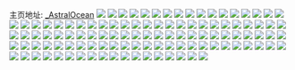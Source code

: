 主页地址: [_AstralOcean](https://weibo.com/u/5383298262) 
![](https://wx4.sinaimg.cn/mw2000/005SjLNkly1h8al7iewtbj32ps1j0e81.jpg) 
![](https://wx4.sinaimg.cn/mw2000/005SjLNkly1h8al7r8rb8j31sc2dshdv.jpg) 
![](https://wx4.sinaimg.cn/mw2000/005SjLNkly1h7ggi7389uj30wi17cjwl.jpg) 
![](https://wx4.sinaimg.cn/mw2000/005SjLNkly1h7gghw82ibj30wi1yc7kf.jpg) 
![](https://wx4.sinaimg.cn/mw2000/005SjLNkly1h7gglvwm8fj30tz0tzwo8.jpg) 
![](https://wx4.sinaimg.cn/mw2000/005SjLNkly1h7ggkswnqwj30w60ic76g.jpg) 
![](https://wx4.sinaimg.cn/mw2000/005SjLNkly1h73wcodbyyj30u0140ad6.jpg) 
![](https://wx4.sinaimg.cn/mw2000/005SjLNkly1h73wcowblfj30u014041r.jpg) 
![](https://wx4.sinaimg.cn/mw2000/005SjLNkly1h73wcnuidkj30u01407cn.jpg) 
![](https://wx4.sinaimg.cn/mw2000/005SjLNkly1h73wcp9vm9j30u0140qbl.jpg) 
![](https://wx4.sinaimg.cn/mw2000/005SjLNkly1h6z7pode0sj32dr367458.jpg) 
![](https://wx4.sinaimg.cn/mw2000/005SjLNkly1h6z7r3zph3j30qo0qot9y.jpg) 
![](https://wx4.sinaimg.cn/mw2000/005SjLNkly1h6q7upqxgtj30u0140dhy.jpg) 
![](https://wx4.sinaimg.cn/mw2000/005SjLNkly1h6q7uq6nmjj30u0140jyp.jpg) 
![](https://wx4.sinaimg.cn/mw2000/005SjLNkly1h6q7urxwavj30rs0kuagf.jpg) 
![](https://wx4.sinaimg.cn/mw2000/005SjLNkly1h6q7uqk0rdj30u00u0n7k.jpg) 
![](https://wx4.sinaimg.cn/mw2000/005SjLNkly1h6q7uoki9kj30u00u0jut.jpg) 
![](https://wx4.sinaimg.cn/mw2000/005SjLNkly1h6q7uqy6tkj30u00u0n4m.jpg) 
![](https://wx4.sinaimg.cn/mw2000/005SjLNkly1h6q7urdttaj30u00u07cu.jpg) 
![](https://wx4.sinaimg.cn/mw2000/005SjLNkly1h6ftjqrm1dj32c03404d0.jpg) 
![](https://wx4.sinaimg.cn/mw2000/005SjLNkly1h6ftjluxz9j32c02c04qq.jpg) 
![](https://wx4.sinaimg.cn/mw2000/005SjLNkly1h6ftk09m86j32c02c0k5z.jpg) 
![](https://wx4.sinaimg.cn/mw2000/005SjLNkly1h6ftk2za65j32c02c0tla.jpg) 
![](https://wx4.sinaimg.cn/mw2000/005SjLNkly1h6ftjxnwmaj32c02c0npe.jpg) 
![](https://wx4.sinaimg.cn/mw2000/005SjLNkly1h6ftlmyzrpj30u00u0tmw.jpg) 
![](https://wx4.sinaimg.cn/mw2000/005SjLNkly1h6ftjmh3i6j30wi17c7dp.jpg) 
![](https://wx4.sinaimg.cn/mw2000/005SjLNkly1h6ftjvoppjj33402c0b2a.jpg) 
![](https://wx4.sinaimg.cn/mw2000/005SjLNkly1h6ftk7ffhnj30wi17cn07.jpg) 
![](https://wx4.sinaimg.cn/mw2000/005SjLNkly1h6ftjev7qjj33402c0jv8.jpg) 
![](https://wx4.sinaimg.cn/mw2000/005SjLNkly1h6ftjim0gij32c0340zt9.jpg) 
![](https://wx4.sinaimg.cn/mw2000/005SjLNkly1h6ftk6etbqj32c0340b2b.jpg) 
![](https://wx4.sinaimg.cn/mw2000/005SjLNkly1h6529sbc8fj30tw1h40vk.jpg) 
![](https://wx4.sinaimg.cn/mw2000/005SjLNkly1h6529y98nzj32c02c0e81.jpg) 
![](https://wx4.sinaimg.cn/mw2000/005SjLNkly1h652a0gzl1j32c0340npd.jpg) 
![](https://wx4.sinaimg.cn/mw2000/005SjLNkly1h6529wf7w0j32c02c0gxq.jpg) 
![](https://wx4.sinaimg.cn/mw2000/005SjLNkly1h6529wr9g8j30wi0ktdgu.jpg) 
![](https://wx4.sinaimg.cn/mw2000/005SjLNkly1h652a8buhaj30u00u0ta8.jpg) 
![](https://wx4.sinaimg.cn/mw2000/005SjLNkly1h652a2gyzdj32c0340ank.jpg) 
![](https://wx4.sinaimg.cn/mw2000/005SjLNkly1h652a7vttkj32c0340u0y.jpg) 
![](https://wx4.sinaimg.cn/mw2000/005SjLNkly1h5x7m1vam3j32c0340kjn.jpg) 
![](https://wx4.sinaimg.cn/mw2000/005SjLNkly1h5x7lyaai4j33402c0u0x.jpg) 
![](https://wx4.sinaimg.cn/mw2000/005SjLNkly1h5x7lt80pzj32c02c0kjl.jpg) 
![](https://wx4.sinaimg.cn/mw2000/005SjLNkly1h4zn8qmz14j329r30z1l0.jpg) 
![](https://wx4.sinaimg.cn/mw2000/005SjLNkly1h4zn8t6km9j321z2qlqv5.jpg) 
![](https://wx4.sinaimg.cn/mw2000/005SjLNkly1h420gpgyenj30u00u0qal.jpg) 
![](https://wx4.sinaimg.cn/mw2000/005SjLNkly1h42101r3k9j31400u0agd.jpg) 
![](https://wx4.sinaimg.cn/mw2000/005SjLNkly1h4216268cxj30u00u0jw4.jpg) 
![](https://wx4.sinaimg.cn/mw2000/005SjLNkly1h420gq1cqzj30u00u0wk4.jpg) 
![](https://wx4.sinaimg.cn/mw2000/005SjLNkly1h420gnydchj30u00u044v.jpg) 
![](https://wx4.sinaimg.cn/mw2000/005SjLNkly1h3ji0jgpdpj30py33zu0x.jpg) 
![](https://wx4.sinaimg.cn/mw2000/005SjLNkly1h3ji3dc21kj326e2wi4qs.jpg) 
![](https://wx4.sinaimg.cn/mw2000/005SjLNkly1h3ji0itwwgj30uk41ub2a.jpg) 
![](https://wx4.sinaimg.cn/mw2000/005SjLNkly1h3ji0hr076j30jq33y4pp.jpg) 
![](https://wx4.sinaimg.cn/mw2000/005SjLNkly1h3jiab53rtj30u013cjvs.jpg) 
![](https://wx4.sinaimg.cn/mw2000/005SjLNkly1h2qwodw5w2j31o02801ky.jpg) 
![](https://wx4.sinaimg.cn/mw2000/005SjLNkly1h2qwoemtltj31o0280x6p.jpg) 
![](https://wx4.sinaimg.cn/mw2000/005SjLNkly1h2jtkl3fpzj32752xjnpe.jpg) 
![](https://wx4.sinaimg.cn/mw2000/005SjLNkly1h2jtm0iybxj32c02c01ky.jpg) 
![](https://wx4.sinaimg.cn/mw2000/005SjLNkly1h25wl7uoitj31hc0u018k.jpg) 
![](https://wx4.sinaimg.cn/mw2000/005SjLNkly1h07d1w44ftj31o02807wi.jpg) 
![](https://wx4.sinaimg.cn/mw2000/005SjLNkly1h07d1y5w8tj31o0280b2a.jpg) 
![](https://wx4.sinaimg.cn/mw2000/005SjLNkly1h07d20fw9mj31o0280b2a.jpg) 
![](https://wx4.sinaimg.cn/mw2000/005SjLNkly1gzka6hxf2uj32yo1o0x6r.jpg) 
![](https://wx4.sinaimg.cn/mw2000/005SjLNkly1gzka69svn9j32801o01ky.jpg) 
![](https://wx4.sinaimg.cn/mw2000/005SjLNkly1gzka6iuratj32471o0qv5.jpg) 
![](https://wx4.sinaimg.cn/mw2000/005SjLNkly1gzka6g5fp7j32bx33yu0y.jpg) 
![](https://wx4.sinaimg.cn/mw2000/005SjLNkly1gzka6cc2mqj33402ih4qq.jpg) 
![](https://wx4.sinaimg.cn/mw2000/005SjLNkly1gzka6jy7cfj30sg16o7ol.jpg) 
![](https://wx4.sinaimg.cn/mw2000/005SjLNkly1gzka6d2zudj31o0280tyx.jpg) 
![](https://wx4.sinaimg.cn/mw2000/005SjLNkly1gzka7ugn79j31yr22ye81.jpg) 
![](https://wx4.sinaimg.cn/mw2000/005SjLNkly1gzka7w5045j32dc1c0hdt.jpg) 
![](https://wx4.sinaimg.cn/mw2000/005SjLNkly1gyxbm0lpooj30u013zth3.jpg) 
![](https://wx4.sinaimg.cn/mw2000/005SjLNkly1gyi3x9u2hzj325s1mcu0x.jpg) 
![](https://wx4.sinaimg.cn/mw2000/005SjLNkly1gyi3xcujapj31o01o0npd.jpg) 
![](https://wx4.sinaimg.cn/mw2000/005SjLNkly1gyi3xbq14ej325s1mcqv5.jpg) 
![](https://wx4.sinaimg.cn/mw2000/005SjLNkly1gyi3xe7h6ej31o0280x6p.jpg) 
![](https://wx4.sinaimg.cn/mw2000/005SjLNkly1gyi3xevjwzj31o01o0b29.jpg) 
![](https://wx4.sinaimg.cn/mw2000/005SjLNkly1gyi3xaswc2j32c02c0hdu.jpg) 
![](https://wx4.sinaimg.cn/mw2000/005SjLNkly1gyi3xb7gmdj31et0slx1q.jpg) 
![](https://wx4.sinaimg.cn/mw2000/005SjLNkly1gyi3xst9ssj30tz0tzk02.jpg) 
![](https://wx4.sinaimg.cn/mw2000/005SjLNkly1gwvabyjemuj33402c0kjm.jpg) 
![](https://wx4.sinaimg.cn/mw2000/005SjLNkly1gwva34wzx2j31o02804ql.jpg) 
![](https://wx4.sinaimg.cn/mw2000/005SjLNkly1gwva8ttia0j32c02c0u0x.jpg) 
![](https://wx4.sinaimg.cn/mw2000/005SjLNkly1gwva3j7gaaj31o01o04ki.jpg) 
![](https://wx4.sinaimg.cn/mw2000/005SjLNkly1gwva2zqs7nj31o01o04qp.jpg) 
![](https://wx4.sinaimg.cn/mw2000/005SjLNkly1gwva3gnlklj33402c0b2b.jpg) 
![](https://wx4.sinaimg.cn/mw2000/005SjLNkly1gwvabvucfyj32c0340kjl.jpg) 
![](https://wx4.sinaimg.cn/mw2000/005SjLNkly1gwvademfcij31hc0u01gm.jpg) 
![](https://wx4.sinaimg.cn/mw2000/005SjLNkly1gwvabmj1auj31w01w0u0x.jpg) 
![](https://wx4.sinaimg.cn/mw2000/005SjLNkly1gwvabo737fj32c02c0u0x.jpg) 
![](https://wx4.sinaimg.cn/mw2000/005SjLNkly1gwvabsyxdpj32c02c01kz.jpg) 
![](https://wx4.sinaimg.cn/mw2000/005SjLNkly1guykc5s9dyj62c02c0e8202.jpg) 
![](https://wx4.sinaimg.cn/mw2000/005SjLNkly1guykcdkg7bj62c02c07wi02.jpg) 
![](https://wx4.sinaimg.cn/mw2000/005SjLNkly1guykc7vocoj62c02c0u0x02.jpg) 
![](https://wx4.sinaimg.cn/mw2000/005SjLNkly1guykcax6b6j62c02c0b2a02.jpg) 
![](https://wx4.sinaimg.cn/mw2000/005SjLNkly1guykc2ya4yj62c0340npf02.jpg) 
![](https://wx4.sinaimg.cn/mw2000/005SjLNkly1guykcp8f84j62c02c0qv602.jpg) 
![](https://wx4.sinaimg.cn/mw2000/005SjLNkly1guykcjbtfdj62c02c0x6s02.jpg) 
![](https://wx4.sinaimg.cn/mw2000/005SjLNkly1guykce1hxrj60my0myae502.jpg) 
![](https://wx4.sinaimg.cn/mw2000/005SjLNkly1guykcm5yeyj62c02c0npd02.jpg) 
![](https://wx4.sinaimg.cn/mw2000/005SjLNkly1guyola15zyj62c02c0npf02.jpg) 
![](https://wx4.sinaimg.cn/mw2000/005SjLNkly1gswydb7ahkj31bg1bg4qp.jpg) 
![](https://wx4.sinaimg.cn/mw2000/005SjLNkly1gswydhk3juj31cr1cr4qp.jpg) 
![](https://wx4.sinaimg.cn/mw2000/005SjLNkly1gswydmqgzgj32c0340x6q.jpg) 
![](https://wx4.sinaimg.cn/mw2000/005SjLNkly1gswydi8qhlj314l14l1kx.jpg) 
![](https://wx4.sinaimg.cn/mw2000/005SjLNkly1gswyde8oe7j31ei1eib29.jpg) 
![](https://wx4.sinaimg.cn/mw2000/005SjLNkly1gswyhg3p3oj32c0340qv6.jpg) 
![](https://wx4.sinaimg.cn/mw2000/005SjLNkly1gswydosdelj31j321gkjl.jpg) 
![](https://wx4.sinaimg.cn/mw2000/005SjLNkly1gswydnqectj318c183nft.jpg) 
![](https://wx4.sinaimg.cn/mw2000/005SjLNkly1gswydk9ijvj32c0340npd.jpg) 
